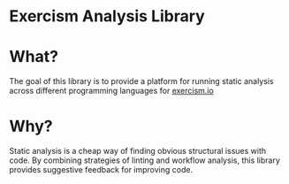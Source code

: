 Exercism Analysis Library
=================

# What?
The goal of this library is to provide a platform for running static analysis across different programming languages for [exercism.io](http://www.exercism.io)

# Why?
Static analysis is a cheap way of finding obvious structural issues with code. 
By combining strategies of linting and workflow analysis, this library provides suggestive feedback for improving code.
